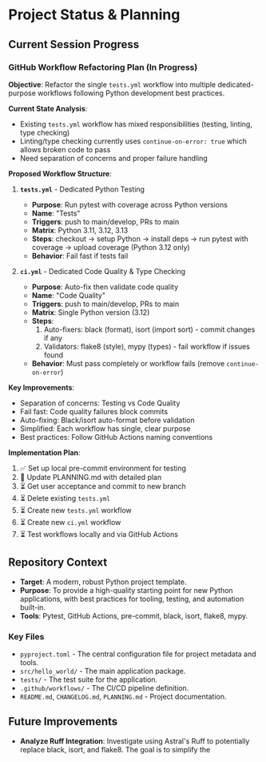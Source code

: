 # Project Status & Planning

## Current Session Progress

### GitHub Workflow Refactoring Plan (In Progress)

**Objective**: Refactor the single `tests.yml` workflow into multiple dedicated-purpose workflows following Python development best practices.

**Current State Analysis**:
- Existing `tests.yml` workflow has mixed responsibilities (testing, linting, type checking)
- Linting/type checking currently uses `continue-on-error: true` which allows broken code to pass
- Need separation of concerns and proper failure handling

**Proposed Workflow Structure**:

1. **`tests.yml`** - Dedicated Python Testing
   - **Purpose**: Run pytest with coverage across Python versions
   - **Name**: "Tests"
   - **Triggers**: push to main/develop, PRs to main
   - **Matrix**: Python 3.11, 3.12, 3.13
   - **Steps**: checkout → setup Python → install deps → run pytest with coverage → upload coverage (Python 3.12 only)
   - **Behavior**: Fail fast if tests fail

2. **`ci.yml`** - Dedicated Code Quality & Type Checking
   - **Purpose**: Auto-fix then validate code quality
   - **Name**: "Code Quality"
   - **Triggers**: push to main/develop, PRs to main
   - **Matrix**: Single Python version (3.12)
   - **Steps**:
     1. Auto-fixers: black (format), isort (import sort) - commit changes if any
     2. Validators: flake8 (style), mypy (types) - fail workflow if issues found
   - **Behavior**: Must pass completely or workflow fails (remove `continue-on-error`)

**Key Improvements**:
- Separation of concerns: Testing vs Code Quality
- Fail fast: Code quality failures block commits
- Auto-fixing: Black/isort auto-format before validation
- Simplified: Each workflow has single, clear purpose
- Best practices: Follow GitHub Actions naming conventions

**Implementation Plan**:
1. ✅ Set up local pre-commit environment for testing
2. 🔄 Update PLANNING.md with detailed plan
3. ⏳ Get user acceptance and commit to new branch
4. ⏳ Delete existing `tests.yml`
5. ⏳ Create new `tests.yml` workflow
6. ⏳ Create new `ci.yml` workflow
7. ⏳ Test workflows locally and via GitHub Actions

## Repository Context

- **Target**: A modern, robust Python project template.
- **Purpose**: To provide a high-quality starting point for new Python applications, with best practices for tooling, testing, and automation built-in.
- **Tools**: Pytest, GitHub Actions, pre-commit, black, isort, flake8, mypy.

### Key Files

- `pyproject.toml` - The central configuration file for project metadata and tools.
- `src/hello_world/` - The main application package.
- `tests/` - The test suite for the application.
- `.github/workflows/` - The CI/CD pipeline definition.
- `README.md`, `CHANGELOG.md`, `PLANNING.md` - Project documentation.

## Future Improvements

- **Analyze Ruff Integration**: Investigate using Astral's Ruff to potentially replace black, isort, and flake8. The goal is to simplify the
